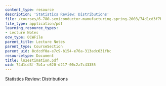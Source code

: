 ```yaml
---
content_type: resource
description: 'Statistics Review: Distributions'
file: /courses/6-780-semiconductor-manufacturing-spring-2003/74d1cd3f7b1ac620d21700c2a7c43355_ln2estimation.pdf
file_type: application/pdf
learning_resource_types:
- Lecture Notes
ocw_type: OCWFile
parent_title: Lecture Notes
parent_type: CourseSection
parent_uid: 8cdcdf0a-e7c9-b154-e76a-313adc631fbc
resourcetype: Document
title: ln2estimation.pdf
uid: 74d1cd3f-7b1a-c620-d217-00c2a7c43355
---
```

Statistics Review: Distributions

